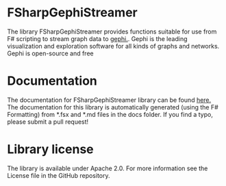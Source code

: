FSharpGephiStreamer
===================

The library FSharpGephiStreamer provides functions suitable for use from F# scripting to stream graph data to [gephi.](https://gephi.org/). Gephi is the leading visualization and exploration software for all kinds of graphs and networks. Gephi is open-source and free

Documentation
=============

The documentation for FSharpGephiStreamer library can be found [here.](http://muehlhaus.github.io/FSharpGephiStreamer/)
The documentation for this library is automatically generated (using the F# Formatting) from *.fsx and *.md files in the docs folder. If you find a typo, please submit a pull request!


Library license
===============

The library is available under Apache 2.0. For more information see the License file in the GitHub repository.